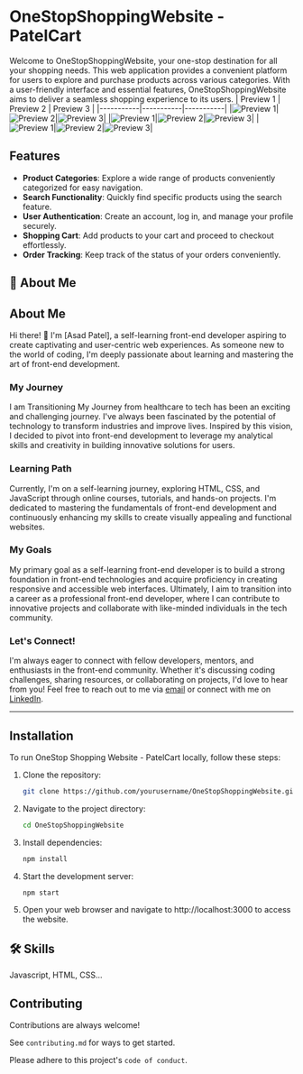 
# OneStopShoppingWebsite - PatelCart

Welcome to OneStopShoppingWebsite, your one-stop destination for all your shopping needs. This web application provides a convenient platform for users to explore and purchase products across various categories. With a user-friendly interface and essential features, OneStopShoppingWebsite aims to deliver a seamless shopping experience to its users.
| Preview 1 | Preview 2 | Preview 3 |
|-----------|-----------|-----------|
|![Preview 1](images/loginpage.png "LOGIN PAGE")|![Preview 2](images/signuppage.png "REGISTRATION PAGE")|![Preview 3](images/mainpage.png "MAIN PAGE")|
|![Preview 1](images/shoppage.png "SHO PPAGE")|![Preview 2](images/blogpage.png "BLOG PAGE")|![Preview 3](images/aboutpage.png "ABOUT PAGE")|
|![Preview 1](images/contactpage.png "CONTACT PAGE")|![Preview 2](images/cartpage.png "CART PAGE")|![Preview 3](images/checkoutpage.png "CHECKOUT PAGE")|

## Features

- **Product Categories**: Explore a wide range of products conveniently categorized for easy navigation.
- **Search Functionality**: Quickly find specific products using the search feature.
- **User Authentication**: Create an account, log in, and manage your profile securely.
- **Shopping Cart**: Add products to your cart and proceed to checkout effortlessly.
- **Order Tracking**: Keep track of the status of your orders conveniently.
## 🚀 About Me


## About Me

Hi there! 👋 I'm [Asad Patel], a self-learning front-end developer aspiring to create captivating and user-centric web experiences. As someone new to the world of coding, I'm deeply passionate about learning and mastering the art of front-end development.

### My Journey

I am Transitioning My Journey from healthcare to tech has been an exciting and challenging journey. I've always been fascinated by the potential of technology to transform industries and improve lives. Inspired by this vision, I decided to pivot into front-end development to leverage my analytical skills and creativity in building innovative solutions for users.


### Learning Path

Currently, I'm on a self-learning journey, exploring HTML, CSS, and JavaScript through online courses, tutorials, and hands-on projects. I'm dedicated to mastering the fundamentals of front-end development and continuously enhancing my skills to create visually appealing and functional websites.

### My Goals

My primary goal as a self-learning front-end developer is to build a strong foundation in front-end technologies and acquire proficiency in creating responsive and accessible web interfaces. Ultimately, I aim to transition into a career as a professional front-end developer, where I can contribute to innovative projects and collaborate with like-minded individuals in the tech community.

### Let's Connect!

I'm always eager to connect with fellow developers, mentors, and enthusiasts in the front-end community. Whether it's discussing coding challenges, sharing resources, or collaborating on projects, I'd love to hear from you! Feel free to reach out to me via [email](mailto:asadpatel517@gmail.com) or connect with me on [LinkedIn](https://www.linkedin.com/asad--patel).

---







## Installation

To run OneStop Shopping Website - PatelCart locally, follow these steps:

1. Clone the repository:
   ```bash
   git clone https://github.com/yourusername/OneStopShoppingWebsite.git
   ```
2. Navigate to the project directory:
   ```bash
   cd OneStopShoppingWebsite
   ```
3. Install dependencies:
   ```bash
   npm install
   ```
4. Start the development server:
   ```bash
   npm start
   ```
5. Open your web browser and navigate to http://localhost:3000 to access the website.

## 🛠 Skills
Javascript, HTML, CSS...


## Contributing

Contributions are always welcome!

See `contributing.md` for ways to get started.

Please adhere to this project's `code of conduct`.

